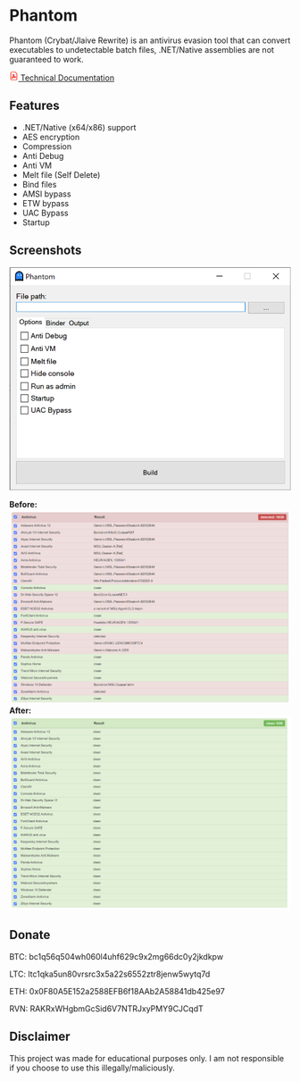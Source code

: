 # Phantom

Phantom (Crybat/Jlaive Rewrite) is an antivirus evasion tool that can convert executables to undetectable batch files, .NET/Native assemblies are not guaranteed to work.

[![](https://raw.githubusercontent.com/C5Hackr/Phantom/main/Images/pdf.png) Technical Documentation](https://github.com/C5Hackr/Phantom/blob/main/Phantom%20Technical%20Documentation.pdf)

## Features
- .NET/Native (x64/x86) support
- AES encryption
- Compression
- Anti Debug
- Anti VM
- Melt file (Self Delete)
- Bind files
- AMSI bypass
- ETW bypass
- UAC Bypass
- Startup

## Screenshots

![image](https://raw.githubusercontent.com/C5Hackr/Phantom/main/Images/PhantomUI.png)

**Before:**
![image](https://raw.githubusercontent.com/C5Hackr/Phantom/main/Images/PhantomBefore.png)
**After:**
![image](https://raw.githubusercontent.com/C5Hackr/Phantom/main/Images/PhantomAfter.png)


## Donate
BTC: bc1q56q504wh060l4uhf629c9x2mg66dc0y2jkdkpw

LTC: ltc1qka5un80vrsrc3x5a22s6552ztr8jenw5wytq7d

ETH: 0x0F80A5E152a2588EFB6f18AAb2A58841db425e97

RVN: RAKRxWHgbmGcSid6V7NTRJxyPMY9CJCqdT

## Disclaimer
This project was made for educational purposes only. I am not responsible if you choose to use this illegally/maliciously.
